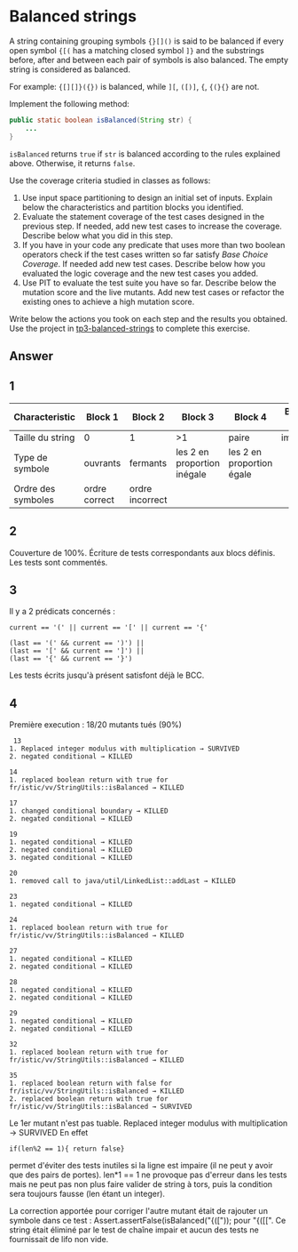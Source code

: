 # Balanced strings

A string containing grouping symbols `{}[]()` is said to be balanced if every open symbol `{[(` has a matching closed symbol `]}` and the substrings before, after and between each pair of symbols is also balanced. The empty string is considered as balanced.

For example: `{[][]}({})` is balanced, while `][`, `([)]`, `{`, `{(}{}` are not.

Implement the following method:

```java
public static boolean isBalanced(String str) {
    ...
}
```

`isBalanced` returns `true` if `str` is balanced according to the rules explained above. Otherwise, it returns `false`.

Use the coverage criteria studied in classes as follows:

1. Use input space partitioning to design an initial set of inputs. Explain below the characteristics and partition blocks you identified.
2. Evaluate the statement coverage of the test cases designed in the previous step. If needed, add new test cases to increase the coverage. Describe below what you did in this step.
3. If you have in your code any predicate that uses more than two boolean operators check if the test cases written so far satisfy *Base Choice Coverage*. If needed add new test cases. Describe below how you evaluated the logic coverage and the new test cases you added.
4. Use PIT to evaluate the test suite you have so far. Describe below the mutation score and the live mutants. Add new test cases or refactor the existing ones to achieve a high mutation score.

Write below the actions you took on each step and the results you obtained.
Use the project in [tp3-balanced-strings](../code/tp3-balanced-strings) to complete this exercise.

## Answer

## 1

| Characteristic          | Block 1       | Block 2         | Block 3                    | Block 4                    | Block 5 |
|-------------------------|---------------|-----------------|----------------------------|----------------------------|---------|
| Taille du string        | 0             | 1               | >1                         | paire                      | impaire |
| Type de symbole         | ouvrants      | fermants        | les 2 en proportion inégale| les 2 en proportion égale  |         | 
| Ordre des symboles      | ordre correct | ordre incorrect |                            |                            |         |

## 2
Couverture de 100%.
Écriture de tests correspondants aux blocs définis. Les tests sont commentés.

## 3
Il y a 2 prédicats concernés :
```
current == '(' || current == '[' || current == '{'
```

```
(last == '(' && current == ')') ||
(last == '[' && current == ']') ||
(last == '{' && current == '}')
```

Les tests écrits jusqu'à présent satisfont déjà le BCC.

## 4
Première execution :
18/20 mutants tués (90%)
```
 13 		
1. Replaced integer modulus with multiplication → SURVIVED
2. negated conditional → KILLED

14 		
1. replaced boolean return with true for fr/istic/vv/StringUtils::isBalanced → KILLED

17 		
1. changed conditional boundary → KILLED
2. negated conditional → KILLED

19 		
1. negated conditional → KILLED
2. negated conditional → KILLED
3. negated conditional → KILLED

20 		
1. removed call to java/util/LinkedList::addLast → KILLED

23 		
1. negated conditional → KILLED

24 		
1. replaced boolean return with true for fr/istic/vv/StringUtils::isBalanced → KILLED

27 		
1. negated conditional → KILLED
2. negated conditional → KILLED

28 		
1. negated conditional → KILLED
2. negated conditional → KILLED

29 		
1. negated conditional → KILLED
2. negated conditional → KILLED

32 		
1. replaced boolean return with true for fr/istic/vv/StringUtils::isBalanced → KILLED

35 		
1. replaced boolean return with false for fr/istic/vv/StringUtils::isBalanced → KILLED
2. replaced boolean return with true for fr/istic/vv/StringUtils::isBalanced → SURVIVED
```

Le 1er mutant n'est pas tuable.
Replaced integer modulus with multiplication → SURVIVED
En effet         
```
if(len%2 == 1){ return false}
```
permet d'éviter des tests inutiles si la ligne est impaire (il ne peut y avoir que des pairs de portes).
len*1 == 1 ne provoque pas d'erreur dans les tests mais ne peut pas non plus faire valider de string à tors, puis la condition sera toujours fausse (len étant un integer).

La correction apportée pour corriger l'autre mutant était de rajouter un symbole dans ce test :
Assert.assertFalse(isBalanced("{([")); pour "{([[".
Ce string était éliminé par le test de chaîne impair et aucun des tests ne fournissait de lifo non vide.
